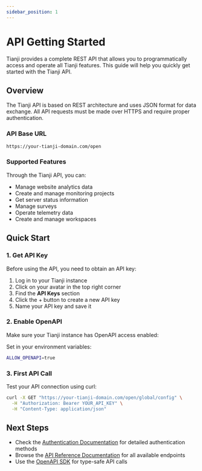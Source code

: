 ```yaml
---
sidebar_position: 1
---
```


# API Getting Started

Tianji provides a complete REST API that allows you to programmatically access and operate all Tianji features. This guide will help you quickly get started with the Tianji API.

## Overview

The Tianji API is based on REST architecture and uses JSON format for data exchange. All API requests must be made over HTTPS and require proper authentication.

### API Base URL

```bash
https://your-tianji-domain.com/open
```

### Supported Features

Through the Tianji API, you can:

- Manage website analytics data
- Create and manage monitoring projects
- Get server status information
- Manage surveys
- Operate telemetry data
- Create and manage workspaces

## Quick Start

### 1. Get API Key

Before using the API, you need to obtain an API key:

1. Log in to your Tianji instance
2. Click on your avatar in the top right corner
4. Find the **API Keys** section
5. Click the + button to create a new API key
6. Name your API key and save it

### 2. Enable OpenAPI

Make sure your Tianji instance has OpenAPI access enabled:

Set in your environment variables:
```bash
ALLOW_OPENAPI=true
```

### 3. First API Call

Test your API connection using curl:

```bash
curl -X GET "https://your-tianji-domain.com/open/global/config" \
  -H "Authorization: Bearer YOUR_API_KEY" \
  -H "Content-Type: application/json"
```

## Next Steps

- Check the [Authentication Documentation](./authentication.md) for detailed authentication methods
- Browse the [API Reference Documentation](/api) for all available endpoints
- Use the [OpenAPI SDK](./openapi-sdk.md) for type-safe API calls
